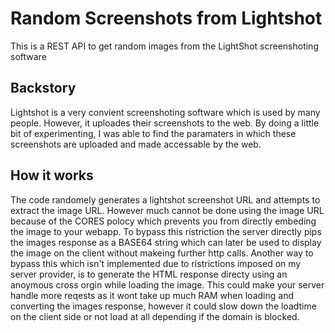 # Random Screenshots from Lightshot

This is a REST API to get random images from the LightShot screenshoting software


## Backstory

Lightshot is a very convient screenshoting software which is used by many people. However, it uploades their screenshots to the web.
By doing a little bit of experimenting, I was able to find the paramaters in which these screenshots are uploaded and made accessable by the web.

## How it works
The code randomely generates a lightshot screenshot URL and attempts to extract the image URL. However much cannot be done using the image URL
because of the CORES polocy which prevents you from directly embeding the image to your webapp. To bypass this ristriction the server directly pips the
images response as a BASE64 string which can later be used to display the image on the client without makeing further http calls. Another way to bypass this which
isn't implemented due to ristrictions imposed on my server provider, is to generate the HTML response directy using an anoymous cross orgin while loading the image.
This could make your server handle more reqests as it wont take up much RAM when loading and converting the images response, however it could slow down the loadtime
on the client side or not load at all depending if the domain is blocked.

